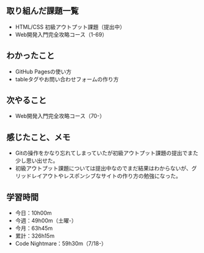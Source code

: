 ## 取り組んだ課題一覧
- HTML/CSS 初級アウトプット課題（提出中）
- Web開発入門完全攻略コース（1-69）
## わかったこと
-  GitHub Pagesの使い方
- tableタグやお問い合わせフォームの作り方
## 次やること
- Web開発入門完全攻略コース（70-）
## 感じたこと、メモ
- Gitの操作をかなり忘れてしまっていたが初級アウトプット課題の提出でまた少し思い出せた。
- 初級アウトプット課題については提出中なのでまだ結果はわからないが、グリッドレイアウトやレスポンシブなサイトの作り方の勉強になった。        
## 学習時間
- 今日：10h00m
- 今週：49h00m（土曜-）
- 今月：63h45m
- 累計：326h15m
- Code Nightmare：59h30m（7/18-）
